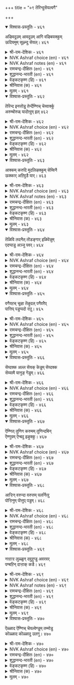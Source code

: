 +++
title = "०९ तॆरिन्दुसॆयल्वगै"

+++


<details open><summary>विश्वास-प्रस्तुतिः - ४६१</summary>

अऴिवदूउम् आवदूउम् आगि वऴिबयक्कुम्  
ऊदियमुम् सूऴ्न्दु सॆयल्।       ४६१
</details>

<details><summary>श्री-राम-देशिकः - ४६१</summary>

व्ययमादौ ततश्चायं ततो लाभं च शाश्वतम् ।  
कार्यरम्भे विमृश्याथ कार्यमारभ्यतां बुधैः ॥ ४६१॥
</details>

<details><summary>NVK Ashraf choice (en) - ४६१</summary>

०४६१
Act after taking into account the cost,
The benefit and the resultant net. *
(P.S. Sundaram)
</details>

<details><summary>NVK Ashraf notes (en) - ४६१</summary>

४६१. Compare with ६७६. "Weigh well before you plunge: the inputs, impediments and gain" - (P.S. Sundaram)
</details>

<details><summary>रामचन्द्र-दीक्षितः (en) - ४६१</summary>

461\. aḻivatūum āvatūum āki, vaḻipayakkum  
ūtiyamum cūḻntu, ceyal!.

461\. After much deliberation over profit and loss and the final gains, launch on a task.  
</details>

<details><summary>शुद्धानन्द-भारती (en) - ४६१</summary>

1\. அழிவதூஉம் ஆவதூஉம் ஆகி வழிபயக்கும்  
ஊதியமும் சூழ்ந்து செயல்.  
Weigh well output the loss and gain  
And proper action ascertain.        461  
</details>

<details><summary>वेङ्कटकृष्ण (हि) - ४६१</summary>

461
कर विचार व्यय-आय का, करना लाभ-विचार ।  
फिर हो प्रवृत्त कार्य में, करके सोच-विचार ॥
</details>

<details><summary>श्रीनिवास (क) - ४६१</summary>

461. ऒन्दु कॆलसक्कॆ तॊडगुव मुन्न, आ कॆलसदिन्द उण्टागुव व्ययवन्नू बरुव आदायवन्नू तूगि नोडि, बरलिरुव लाभवन्नु परामर्शिसि, तॊडगबेकु.

</details>

<details><summary>मूलम् - ४६१</summary>

अऴिवदूउम् आवदूउम् आगि वऴिबयक्कुम्
ऊदियमुम् सूऴ्न्दु सॆयल्। ४६१
</details>

<details open><summary>विश्वास-प्रस्तुतिः - ४६२</summary>

तॆरिन्द इनत्तॊडु तेर्न्दॆण्णिच् चॆय्वार्क्कु  
अरुम्बॊरुळ् यादॊऩ्ऱुम् इल्       ४६२
</details>

<details><summary>श्री-राम-देशिकः - ४६२</summary>

परीक्ष्य सुगृहीतेन सन्मित्रेण विमृश्य च ।  
स्वयं चालोच्य यः कुर्यादसाध्यं तस्य किं भवेत् ॥ ४६२॥
</details>

<details><summary>NVK Ashraf choice (en) - ४६२</summary>

०४६२
Nothing is hard for him who acts with
Worthy counsels weighing facts.
( Shuddhananda Bharatiar)
</details>

<details><summary>रामचन्द्र-दीक्षितः (en) - ४६२</summary>

462\. terinta iṉattoṭu tērntu eṇṇic ceyvārkku  
arum poruḷ yātu oṉṟum il.

462\. Nothing is impossible for those who act after listening to the counsel of persons of known probity.  
</details>

<details><summary>शुद्धानन्द-भारती (en) - ४६२</summary>

2\. தெரிந்த இனத்தொடு தேர்ந்தெண்ணிச் செய்வார்க்கு  
அரும்பொருள் யாதொன்றும் இல்.  
Nothing is hard for him who acts  
With worthy counsels weighing facts.        462  
</details>

<details><summary>वेङ्कटकृष्ण (हि) - ४६२</summary>

462
आप्तों से कर मंत्रणा, करता स्वयं विचार ।  
उस कर्मी को है नहीं, कुछ भी असाध्य कार ॥
</details>

<details><summary>श्रीनिवास (क) - ४६२</summary>

462. ऒळ्ळॆय ऒडनाटवन्नु आय्दुकॊण्डु, माडुव कॆलसद बग्गॆ विवरवागि आलोचिसि तॊडगुववरिगॆ कष्टसाध्यवाद सङ्गति ऎम्बुदॊन्दू इल्ल.

</details>

<details><summary>मूलम् - ४६२</summary>

तॆरिन्द इऩत्तॊडु तेर्न्दॆण्णिच् चॆय्वार्क्कु
अरुम्बॊरुळ् यादॊऩ्ऱुम् इल् ४६२
</details>

<details open><summary>विश्वास-प्रस्तुतिः - ४६३</summary>

आक्कम् करुदि मुदलिऴक्कुम् सॆय्विनै  
ऊक्कार् अऱिवुडै यार्।       ४६३
</details>

<details><summary>श्री-राम-देशिकः - ४६३</summary>

भाविलाभेच्छया हस्ते स्थितं मूलधनं बहु ।  
बुद्धिमान्तो नरा नैव व्ययीकुर्वन्ति सर्वदा ॥ ४६३॥
</details>

<details><summary>NVK Ashraf choice (en) - ४६३</summary>

०४६३
The wise will never, in the hope of profit,
Launch an undertaking to lose their capital.*
(W.H. Drew and J. Lazarus)
</details>

<details><summary>NVK Ashraf notes (en) - ४६३</summary>

४६३. (P.S. Sundaram) would say: "It is not wisdom to lose the capital for the sake of interest"
</details>

<details><summary>रामचन्द्र-दीक्षितः (en) - ४६३</summary>

463\. ākkam karuti, mutal iḻakkum ceyviṉai  
ūkkār, aṟivu uṭaiyār.

463\. The wise do not approve of the action of those who lose their capital anticipating some distant gain.  
</details>

<details><summary>शुद्धानन्द-भारती (en) - ४६३</summary>

3\. ஆக்கம் கருதி முதலிழக்கும் செய்வினை  
ஊக்கார் அறிவுடை யார்,  
The wise risk not their capital  
In doubtful gains and lose their all.        463  
</details>

<details><summary>वेङ्कटकृष्ण (हि) - ४६३</summary>

463
कितना भावी लाभ हो, इसपर दे कर ध्यान ।  
पूँजी-नाशक कर्म तो, करते नहिं मतिमान ॥
</details>

<details><summary>श्रीनिवास (क) - ४६३</summary>

463. तिळिदवरु मुन्दॆ बरलिरुव सिरियन्नु बयसि, कैयल्लिरुव बण्डवाळवन्ने हाळुमाडिकॊळ्ळुव कॆलसवन्नु (ऎन्दिगू) कैगॊळ्ळुवुदिल्ल.

</details>

<details><summary>मूलम् - ४६३</summary>

आक्कम् करुदि मुदलिऴक्कुम् सॆय्विऩै
ऊक्कार् अऱिवुडै यार्। ४६३
</details>

<details open><summary>विश्वास-प्रस्तुतिः - ४६४</summary>

तॆळिवि लदनैत् तॊडङ्गार् इळिवॆन्नुम्  
एदप्पाडु अञ्जु पवर्।       ४६४
</details>

<details><summary>श्री-राम-देशिकः - ४६४</summary>

''इयाँलाभ'' इति स्पष्टमज्ञात्वा कर्मणि प्रजाः ।  
सहसा न प्रवर्तन्ते मानहानिभयार्दिताः ॥ ४६४॥
</details>

<details><summary>NVK Ashraf choice (en) - ४६४</summary>

०४६४
Those who fear the disgrace of failure
Will not launch thoughtless ventures. *
(P.S. Sundaram)
</details>

<details><summary>रामचन्द्र-दीक्षितः (en) - ४६४</summary>

464\. teḷivu ilataṉait toṭaṅkār-iḷivu eṉṉum  
ētappāṭu añcupavar.

464\. Men who dread ignominy never embark on a work without deliberation.  
</details>

<details><summary>शुद्धानन्द-भारती (en) - ४६४</summary>

4\. தெளிவி லதனைத் தொடங்கார் இளிவென்னும்  
ஏதப்பாடு அஞ்சு பவர்.  
They who scornful reproach fear  
Commence no work not made clear.        464  
</details>

<details><summary>वेङ्कटकृष्ण (हि) - ४६४</summary>

464
अपयश के आरोप से, जो होते हैं भीत ।  
शुरू न करते कर्म वे, स्पष्ट न जिसकी रीत ॥
</details>

<details><summary>श्रीनिवास (क) - ४६४</summary>

464. अपनिन्दॆगॆ गुरियागुवन्थ कॆलसगळिगॆ अञ्जुववरु, आलोचनॆ माडदॆ तिळिविल्लद कार्यगळल्लि तॊडगुवुदिल्ल.

</details>

<details><summary>मूलम् - ४६४</summary>

तॆळिवि लदऩैत् तॊडङ्गार् इळिवॆऩ्ऩुम्
एदप्पाडु अञ्जु पवर्। ४६४
</details>

<details open><summary>विश्वास-प्रस्तुतिः - ४६५</summary>

वगैयऱच् चूऴा तॆऴुदल् पगैवरैप्  
पात्तिप् पडुप्पदो राऱु।       ४६५
</details>

<details><summary>श्री-राम-देशिकः - ४६५</summary>

कालं देशं बलं शत्रोरज्ञात्वा समराङ्गणम् ।  
प्रविशन् पार्थिवः शत्रुवर्धकः स्यान्न घातकः ॥ ४६५॥
</details>

<details><summary>NVK Ashraf choice (en) - ४६५</summary>

०४६५
Ill considered aggressive operations serve
Only to mobilize and strengthen the enemy.
(C. Rajagopalachari)
</details>

<details><summary>रामचन्द्र-दीक्षितः (en) - ४६५</summary>

465\. vakai aṟac cūḻātu eḻutal, pakaivaraip  
pāttip paṭuppatu ōr āṟu.

465\. A thoughtless expedition only fosters the might of one’s foes.  
</details>

<details><summary>शुद्धानन्द-भारती (en) - ४६५</summary>

5\. வகையறச் சூழா தெழுதல் பகைவரைப்  
பாத்திப் படுப்பதோ ராறு.  
Who marches without plans and ways  
His field is sure to foster foes.        465  
</details>

<details><summary>वेङ्कटकृष्ण (हि) - ४६५</summary>

465
टूट पडे जो शत्रु पर, बिन सोचे सब मर्म ।  
शत्रु-गुल्म हित तो बने, क्यारी ज्यों वह कर्म ॥
</details>

<details><summary>श्रीनिवास (क) - ४६५</summary>

465. (अरसनादवनु) तानु कैगॊण्ड कॆलसद (होराटद) उपायगळन्नु चॆन्नागि विचारमाडदॆ तॊडुगवुदरिन्द, हगॆगळ प्राबल्यवन्नु नीरॆरॆदु पोषिसिद हागागुवुदु.

</details>

<details><summary>मूलम् - ४६५</summary>

वगैयऱच् चूऴा तॆऴुदल् पगैवरैप्
पात्तिप् पडुप्पदो राऱु। ४६५
</details>

<details open><summary>विश्वास-प्रस्तुतिः - ४६६</summary>

सॆय्दक्क अल्ल सॆयक् कॆडुम् सॆय्दक्क  
सॆय्यामै यानुङ् गॆडुम्।       ४६६
</details>

<details><summary>श्री-राम-देशिकः - ४६६</summary>

अकर्तव्यस्य करणं कर्तव्यस्य विसर्जनम् ।  
इत्येतदुभयं नृणां विनाशास्पदमिष्यते ॥ ४६६॥
</details>

<details><summary>NVK Ashraf choice (en) - ४६६</summary>

०४६६
It is ruinous to do what should not be done,
And ruinous to leave undone what should be done.
(P.S. Sundaram)
</details>

<details><summary>रामचन्द्र-दीक्षितः (en) - ४६६</summary>

466\. ceytakka alla ceyak keṭum; ceytakka  
ceyyāmaiyāṉum keṭum.

466\. To do a thing which ought not to be done is to court trouble; to fail to do a thing which ought to be done is to land oneself in ruin.  
</details>

<details><summary>शुद्धानन्द-भारती (en) - ४६६</summary>

6\. செய்தக்க அல்ல செயக்கெடும் செய்தக்க  
செய்யாமை யானும் கெடும்.  
Doing unfit action ruins  
Failing fit-act also ruins.        466  
</details>

<details><summary>वेङ्कटकृष्ण (हि) - ४६६</summary>

466
करता अनुचित कर्म तो, होता है नर नष्ट ।  
उचित कर्म को छोड़ता, तो भी होता नष्ट ॥
</details>

<details><summary>श्रीनिवास (क) - ४६६</summary>

466. (अरसनादवनु) माडलु योग्यवल्लदन्नु माडिदरॆ, कॆडुवनु; माडलु योग्यवाद कॆलसगळन्नु माडदॆये बिट्टरू कॆडुवनु.

</details>

<details><summary>मूलम् - ४६६</summary>

सॆय्दक्क अल्ल सॆयक् कॆडुम् सॆय्दक्क
सॆय्यामै याऩुङ् गॆडुम्। ४६६
</details>

<details open><summary>विश्वास-प्रस्तुतिः - ४६७</summary>

ऎण्णित् तुणिग करुमम् तुणिन्दबिन्  
ऎण्णुवम् ऎन्बदु इऴुक्कु।       ४६७
</details>

<details><summary>श्री-राम-देशिकः - ४६७</summary>

कार्यनिर्वहणोपायमादौ ज्ञात्वा क्रियां कुरु ।  
प्रविश्य कार्ये नोपायचिन्तनं कार्यसाधकम् ॥ ४६७॥
</details>

<details><summary>NVK Ashraf choice (en) - ४६७</summary>

०४६७
Think before you launch.
To launch and then think is disgrace.
(N.V.K. Ashraf)
</details>

<details><summary>रामचन्द्र-दीक्षितः (en) - ४६७</summary>

467\. eṇṇit tuṇika, karumam; tuṇintapiṉ,  
eṇṇuvam eṉpatu iḻukku.

467\. Begin your task after much deliberation. To think after launching action is to court a grievous blunder.  
</details>

<details><summary>शुद्धानन्द-भारती (en) - ४६७</summary>

7\. எண்ணித் துணிக கருமம் துணிந்தபின்  
எண்ணுவம் என்பது இழுக்கு.  
Think and dare a proper deed  
Dare and think is bad in need.        467  
</details>

<details><summary>वेङ्कटकृष्ण (हि) - ४६७</summary>

467
होना प्रवृत्त कर्म में, करके सोच-विचार ।  
‘हो कर प्रवृत्त सोच लें’, है यह गलत विचार ॥
</details>

<details><summary>श्रीनिवास (क) - ४६७</summary>

467. आलोचनॆ माडिद मेले कॆलसवन्नु कैगॊळ्ळुव निर्धारक्कॆ बरबेकु. मॊदले कॆलस माडलु निर्धरिसि आमेलॆ आ बग्गॆ ‘आलोचनॆ माडोण’ ऎन्नुवुदु दोषवॆनिसुवुदु.

</details>

<details><summary>मूलम् - ४६७</summary>

ऎण्णित् तुणिग करुमम् तुणिन्दबिऩ्
ऎण्णुवम् ऎऩ्पदु इऴुक्कु। ४६७
</details>

<details open><summary>विश्वास-प्रस्तुतिः - ४६८</summary>

आऱ्ऱिन् वरुन्दा वरुत्तम् पलर्निऩ्ऱु  
पोऱ्ऱिनुम् पॊत्तुप् पडुम्।       ४६८
</details>

<details><summary>श्री-राम-देशिकः - ४६८</summary>

बहूनां साह्यमाप्यापि स कार्यं न हि साधयेत् ।  
उपायांश्चतुरो यस्तु न प्रयुङ्क्ते यथायथम् ॥ ४६८॥
</details>

<details><summary>NVK Ashraf choice (en) - ४६८</summary>

०४६८
Undetermined efforts of any scheme
Are bound to fail even if backed by many.
(N.V.K. Ashraf)
</details>

<details><summary>रामचन्द्र-दीक्षितः (en) - ४६८</summary>

468\. āṟṟiṉ varuntā varuttam, palar niṉṟu  
pōṟṟiṉum, pottuppaṭum.

468\. An ill-organised scheme though supported by many goes to pieces.  
</details>

<details><summary>शुद्धानन्द-भारती (en) - ४६८</summary>

8\. ஆற்றின் வருந்தா வருத்தம் பலர்நின்று  
போற்றினும் பொத்துப் படும்.  
Toil without a plan ahead  
Is doomed to fall though supported.        468  
</details>

<details><summary>वेङ्कटकृष्ण (हि) - ४६८</summary>

468
जो भी साध्य उपाय बिन, किया जायगा यत्न ।  
कई समर्थक क्यों न हों, खाली हो वह यत्न ॥
</details>

<details><summary>श्रीनिवास (क) - ४६८</summary>

468. सरियाद मार्गदल्लि नडॆसद प्रयत्नवु हलवरु बॆम्बलवागिनिन्तु, अदन्नु पोषिसिदरू फलसुवुदिल्ल.

</details>

<details><summary>मूलम् - ४६८</summary>

आऱ्ऱिऩ् वरुन्दा वरुत्तम् पलर्निऩ्ऱु
पोऱ्ऱिऩुम् पॊत्तुप् पडुम्। ४६८
</details>

<details open><summary>विश्वास-प्रस्तुतिः - ४६९</summary>

नऩ्ऱाऱ्ऱ लुळ्ळुन् दवुऱुण्डु अवरवर्  
पण्बऱिन् दाऱ्ऱाक् कडै।       ४६९
</details>

<details><summary>श्री-राम-देशिकः - ४६९</summary>

परेषां च गुणान् सम्यक् ज्ञात्वा तेषु यथागतान् ।  
नाचरेद्यस्तु तस्यस्युर्यत्ना दोषसमन्विताः ॥ ४६९॥
</details>

<details><summary>NVK Ashraf choice (en) - ४६९</summary>

०४६९
Even perfect schemes can fail when there is
Imperfection in the division of labour.
(N.V.K. Ashraf)
</details>

<details><summary>NVK Ashraf notes (en) - ४६९</summary>

४६९. This couplet can be rendered with different meanings:

Even worthy schemes can fail when there is dearth in apportionment of tasks - (N.V.K. Ashraf)  
Even good works go wrong if they don't match the recipient's nature - (K.R. Srinivasa Iyengar)  
Even a good scheme goes awry when contributions don't come equally from all - (P.S. Sundaram), (N.V.K. Ashraf)  
Even reliable schemes can fail when responsibilities are not shared equally - (N.V.K. Ashraf)
</details>

<details><summary>रामचन्द्र-दीक्षितः (en) - ४६९</summary>

469\. naṉṟu āṟṟaluḷḷum tavaṟu uṇṭu-avaravar  
paṇpu aṟintu āṟṟākkaṭai.

469\. Even a good scheme falls through if we do not divine aright the disposition of men.  
</details>

<details><summary>शुद्धानन्द-भारती (en) - ४६९</summary>

9\. நன்றாற்ற லுள்ளும் தவறுண்டு அவரவர்  
பண்பறிந் தாற்றாக் கடை.  
Attune the deeds to habitude  
Or ev'n good leads to evil feud.        469  
</details>

<details><summary>वेङ्कटकृष्ण (हि) - ४६९</summary>

469
बिन जाने गुण शत्रु का, यदि उसके अनुकूल ।  
किया गया सदुपाय तो, उससे भी हो भूल ॥
</details>

<details><summary>श्रीनिवास (क) - ४६९</summary>

469. अवरवर स्वभावगळन्नु अरितु अवरवरिगॆ ऒप्पिगॆयागुवन्तॆ कॆलस माडदिद्दरॆ, ऒळ्ळॆय कार्यगळल्लियू तप्पु सम्भविसुवुदुण्टु.

</details>

<details><summary>मूलम् - ४६९</summary>

नऩ्ऱाऱ्ऱ लुळ्ळुन् दवुऱुण्डु अवरवर्
पण्बऱिन् दाऱ्ऱाक् कडै। ४६९
</details>

<details open><summary>विश्वास-प्रस्तुतिः - ४७०</summary>

ऎळ्ळाद ऎण्णिच् चॆयल्वेण्डुम् तम्मोडु  
कॊळ्ळाद कॊळ्ळादु उलगु।       ४७०
</details>

<details><summary>श्री-राम-देशिकः - ४७०</summary>

निजस्थित्यनुरोधेन कुरु सर्वं विमृश्य च ।  
न चेन्निन्देत् त्वां हि लोकः क्रियतां लोकसङ्ग्रहः ॥ ४७०॥
</details>

<details><summary>NVK Ashraf choice (en) - ४७०</summary>

०४७०
Think and act without incurring scorn.
The world will not approve what is improper. *
(P.S. Sundaram)
</details>

<details><summary>रामचन्द्र-दीक्षितः (en) - ४७०</summary>

470\. eḷḷāta eṇṇic ceyalvēṇṭum-tammoṭu  
koḷḷāta koḷḷātu ulaku.

470\. Let not the king do; any unwise act lest the world should hold him in scorn.  
</details>

<details><summary>शुद्धानन्द-भारती (en) - ४७०</summary>

10\. எள்ளாத எண்ணிச் செயல்வேண்டும் தம்மொடு  
கொள்ளாத கொள்ளாது உலகு.  
Do deeds above reproachfulness  
The world refutes uncomely mess.        470  
</details>

<details><summary>वेङ्कटकृष्ण (हि) - ४७०</summary>

470
अनुपयुक्त जो है तुम्हें, जग न करे स्वीकार ।  
करना अनिंध कार्य ही, करके सोच-विचार ॥
</details>

<details><summary>श्रीनिवास (क) - ४७०</summary>

470. लोकवु तन्नॊन्दिगॆ हॊन्ददुदन्नु स्वीकरिसुवुदिल्ल, अदरिन्द निन्दॆयन्नु तारद कॆलसवन्नु आलोचिसि माडबेकु.
</details>

<details><summary>मूलम् - ४७०</summary>

ऎळ्ळाद ऎण्णिच् चॆयल्वेण्डुम् तम्मोडु
कॊळ्ळाद कॊळ्ळादु उलगु। ४७०
</details>

